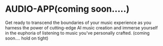 # AUDIO-APP(coming soon.....)
Get ready to transcend the boundaries of your music experience as you harness the power of cutting-edge AI music creation and immerse yourself in the euphoria of listening to music you've personally crafted. (coming soon.... hold on tight)
